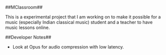 ##MClassroom##

This is a experimental project that I am working on to make it possible for a
music (especially Indian classical music) student and a teacher to have music
lessons online.

##Developer Notes##

+ Look at Opus for audio compression with low latency.

